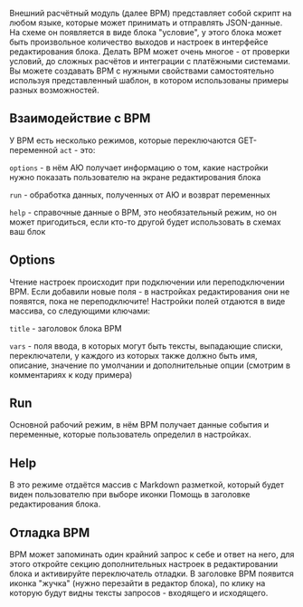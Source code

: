 Внешний расчётный модуль (далее ВРМ) представляет собой скрипт на любом языке, которые может принимать и отправлять JSON-данные. На схеме он появляется в виде блока "условие", у этого блока может быть произвольное количество выходов и настроек в интерфейсе редактирования блока. Делать ВРМ может очень многое - от проверки условий, до сложных расчётов и интеграции с платёжными системами. Вы можете создавать ВРМ с нужными свойствами самостоятельно используя представленный шаблон, в котором использованы примеры разных возможностей.

## Взаимодействие с ВРМ

У ВРМ есть несколько режимов, которые переключаются GET-переменной `act` - это: 

`options` - в нём АЮ получает информацию о том, какие настройки нужно показать пользователю на экране редактирования блока

`run` - обработка данных, полученных от АЮ и возврат переменных

`help` - справочные данные о ВРМ, это необязательный режим, но он может пригодиться, если кто-то другой будет использовать в схемах ваш блок

## Оptions

Чтение настроек происходит при подключении или переподключении ВРМ. Если добавили новые поля - в настройках редактирования они не появятся, пока не переподключите! Настройки полей отдаются в виде массива, со следующими ключами:

`title` - заголовок блока ВРМ

`vars` - поля ввода, в которых могут быть тексты, выпадающие списки, переключатели, у каждого из которых также должно быть имя, описание, значение по умолчании и дополнительные опции (смотрим в комментариях к коду примера)

## Run

Основной рабочий режим, в нём ВРМ получает данные события и переменные, которые пользователь определил в настройках.

## Help

В это режиме отдаётся массив с Markdown разметкой, который будет виден пользователю при выборе иконки Помощь в заголовке редактирования блока.

## Отладка ВРМ

ВРМ может запоминать один крайний запрос к себе и ответ на него, для этого откройте секцию дополнительных настроек в редактировании блока и активируйте переключатель отладки. В заголовке ВРМ появится иконка "жучка" (нужно перезайти в редактор блока), по клику на которую будут видны тексты запросов - входящего и исходящего.
